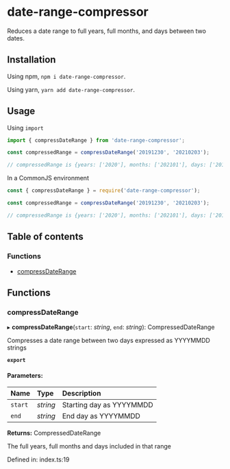 # date-range-compressor

Reduces a date range to full years, full months, and days between two dates.

## Installation

Using npm, `npm i date-range-compressor`.

Using yarn, `yarn add date-range-compressor`.

## Usage

Using `import`

```javascript
import { compressDateRange } from 'date-range-compressor';

const compressedRange = compressDateRange('20191230', '20210203');

// compressedRange is {years: ['2020'], months: ['202101'], days: ['20191230', '20191231', '20210201', '20210202', '20210203']}
```

In a CommonJS environment

```javascript
const { compressDateRange } = require('date-range-compressor');

const compressedRange = compressDateRange('20191230', '20210203');

// compressedRange is {years: ['2020'], months: ['202101'], days: ['20191230', '20191231', '20210201', '20210202', '20210203']}
```

## Table of contents

### Functions

- [compressDateRange](#compressdaterange)

## Functions

### compressDateRange

▸ **compressDateRange**(`start`: _string_, `end`: _string_): CompressedDateRange

Compresses a date range between two days expressed as YYYYMMDD strings

**`export`**

#### Parameters:

| Name    | Type     | Description              |
| :------ | :------- | :----------------------- |
| `start` | _string_ | Starting day as YYYYMMDD |
| `end`   | _string_ | End day as YYYYMMDD      |

**Returns:** CompressedDateRange

The full years, full months and days included in that range

Defined in: index.ts:19
